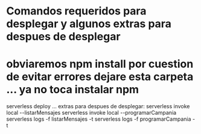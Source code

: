 # Comandos requeridos para desplegar y algunos extras para despues de desplegar
#  obviaremos npm install por cuestion de evitar errores dejare esta carpeta ... ya no toca instalar npm
serverless deploy
... extras para despues de desplegar:
serverless invoke local --listarMensajes
serverless invoke local --programarCampania
serverless logs -f listarMensajes -t
serverless logs -f programarCampania -t
